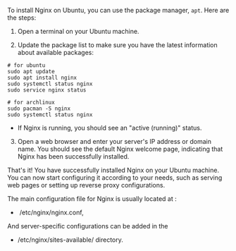 To install Nginx on Ubuntu, you can use the package manager, `apt`. Here are the steps:

1. Open a terminal on your Ubuntu machine.

2. Update the package list to make sure you have the latest information about available packages:
``` shell
# for ubuntu 
sudo apt update
sudo apt install nginx
sudo systemctl status nginx
sudo service nginx status

# for archlinux
sudo pacman -S nginx
sudo systemctl status nginx 
```
- If Nginx is running, you should see an "active (running)" status.

3. Open a web browser and enter your server's IP address or domain name. You should see the default Nginx welcome page, indicating that Nginx has been successfully installed.

That's it! You have successfully installed Nginx on your Ubuntu machine. You can now start configuring it according to your needs, such as serving web pages or setting up reverse proxy configurations.

The main configuration file for Nginx is usually located at :

-  /etc/nginx/nginx.conf,

And server-specific configurations can be added in the

- /etc/nginx/sites-available/ directory.